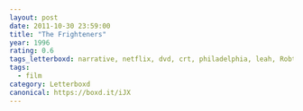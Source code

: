 ```yaml
---
layout: post 
date: 2011-10-30 23:59:00
title: "The Frighteners"
year: 1996
rating: 0.6
tags_letterboxd: narrative, netflix, dvd, crt, philadelphia, leah, Robtober
tags:
  - film
category: Letterboxd
canonical: https://boxd.it/iJX
---
```

